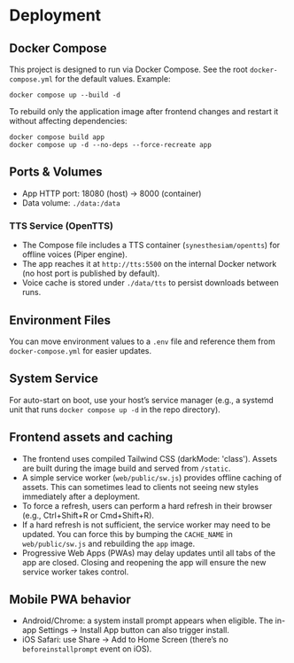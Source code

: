 # Deployment

## Docker Compose

This project is designed to run via Docker Compose. See the root `docker-compose.yml` for the default values. Example:

```
docker compose up --build -d
```

To rebuild only the application image after frontend changes and restart it without affecting dependencies:

```
docker compose build app
docker compose up -d --no-deps --force-recreate app
```

## Ports & Volumes

- App HTTP port: 18080 (host) → 8000 (container)
- Data volume: `./data:/data`

### TTS Service (OpenTTS)

- The Compose file includes a TTS container (`synesthesiam/opentts`) for offline voices (Piper engine).
- The app reaches it at `http://tts:5500` on the internal Docker network (no host port is published by default).
- Voice cache is stored under `./data/tts` to persist downloads between runs.

## Environment Files

You can move environment values to a `.env` file and reference them from `docker-compose.yml` for easier updates.

## System Service

For auto-start on boot, use your host’s service manager (e.g., a systemd unit that runs `docker compose up -d` in the repo directory).
## Frontend assets and caching

- The frontend uses compiled Tailwind CSS (darkMode: 'class'). Assets are built during the image build and served from `/static`.
- A simple service worker (`web/public/sw.js`) provides offline caching of assets. This can sometimes lead to clients not seeing new styles immediately after a deployment.
- To force a refresh, users can perform a hard refresh in their browser (e.g., Ctrl+Shift+R or Cmd+Shift+R).
- If a hard refresh is not sufficient, the service worker may need to be updated. You can force this by bumping the `CACHE_NAME` in `web/public/sw.js` and rebuilding the `app` image.
- Progressive Web Apps (PWAs) may delay updates until all tabs of the app are closed. Closing and reopening the app will ensure the new service worker takes control.

## Mobile PWA behavior

- Android/Chrome: a system install prompt appears when eligible. The in-app Settings → Install App button can also trigger install.
- iOS Safari: use Share → Add to Home Screen (there’s no `beforeinstallprompt` event on iOS).
